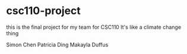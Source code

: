 # csc110-project
this is the final project for my team for CSC110
It's like a climate change thing

Simon Chen
Patricia Ding
Makayla Duffus
